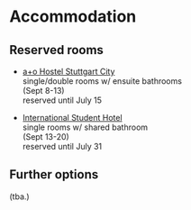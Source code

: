 
# Accommodation

## Reserved rooms

+ [a+o Hostel Stuttgart City](https://www.aohostels.com/en/stuttgart/stuttgart-city/)   
  single/double rooms w/ ensuite bathrooms   
  (Sept 8-13)   
  reserved until July 15

+ [International Student Hotel](https://www.studierendenhotel-stuttgart.de/en/)   
  single rooms w/ shared bathroom   
  (Sept 13-20)   
  reserved until July 31
  
## Further options

(tba.)
